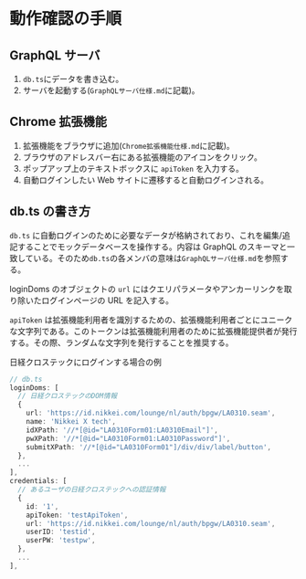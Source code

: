 # 動作確認の手順

## GraphQL サーバ

1. `db.ts`にデータを書き込む。
2. サーバを起動する(`GraphQLサーバ仕様.md`に記載)。

## Chrome 拡張機能

1. 拡張機能をブラウザに追加(`Chrome拡張機能仕様.md`に記載)。
2. ブラウザのアドレスバー右にある拡張機能のアイコンをクリック。
3. ポップアップ上のテキストボックスに `apiToken` を入力する。
4. 自動ログインしたい Web サイトに遷移すると自動ログインされる。

## db.ts の書き方

`db.ts` に自動ログインのために必要なデータが格納されており、これを編集/追記することでモックデータベースを操作する。内容は GraphQL のスキーマと一致している。そのため`db.ts`の各メンバの意味は`GraphQLサーバ仕様.md`を参照する。

loginDoms のオブジェクトの `url` にはクエリパラメータやアンカーリンクを取り除いたログインページの URL を記入する。

`apiToken` は拡張機能利用者を識別するための、拡張機能利用者ごとにユニークな文字列である。このトークンは拡張機能利用者のために拡張機能提供者が発行する。その際、ランダムな文字列を発行することを推奨する。

日経クロステックにログインする場合の例

```ts
// db.ts
loginDoms: [
  // 日経クロステックのDOM情報
  {
    url: 'https://id.nikkei.com/lounge/nl/auth/bpgw/LA0310.seam',
    name: 'Nikkei X tech',
    idXPath: '//*[@id="LA0310Form01:LA0310Email"]',
    pwXPath: '//*[@id="LA0310Form01:LA0310Password"]',
    submitXPath: '//*[@id="LA0310Form01"]/div/div/label/button',
  },
  ...
],
credentials: [
  // あるユーザの日経クロステックへの認証情報
  {
    id: '1',
    apiToken: 'testApiToken',
    url: 'https://id.nikkei.com/lounge/nl/auth/bpgw/LA0310.seam',
    userID: 'testid',
    userPW: 'testpw',
  },
  ...
],
```
